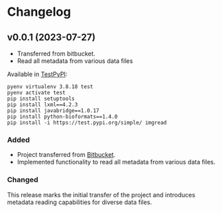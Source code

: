 <!-- markdownlint-disable MD024 -->
<!-- vale write-good.TooWordy = NO -->

# Changelog

## v0.0.1 (2023-07-27)

- Transferred from bitbucket.
- Read all metadata from various data files

Available in [TestPyPI](https://test.pypi.org/project/imgread/0.0.1/):

    pyenv virtualenv 3.8.18 test
    pyenv activate test
    pip install setuptools
    pip install lxml==4.2.3
    pip install javabridge==1.0.17
    pip install python-bioformats==1.4.0
    pip install -i https://test.pypi.org/simple/ imgread

### Added

- Project transferred from [Bitbucket](https://bitbucket.org/darosio/imgread/).
- Implemented functionality to read all metadata from various data files.

### Changed

This release marks the initial transfer of the project and introduces metadata reading capabilities for diverse data files.
